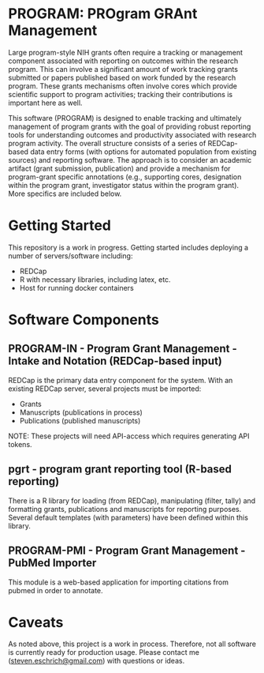 # PROGRAM: PROgram GRAnt Management

Large program-style NIH grants often require a tracking or management component associated with reporting on outcomes within the research program. This can involve a significant amount of work tracking grants submitted or papers published based on work funded by the research program. These grants mechanisms often involve cores which provide scientific support to program activities; tracking their contributions is important here as well. 

This software (PROGRAM) is designed to enable tracking and ultimately management of program grants with the goal of providing robust reporting tools for understanding outcomes and productivity associated with research program activity. The overall structure consists of a series of REDCap-based data entry forms (with options for automated population from existing sources) and reporting software. The approach is to consider an academic artifact (grant submission, publication) and provide a mechanism for program-grant specific annotations (e.g., supporting cores, designation within the program grant, investigator status within the program grant). More specifics are included below.

# Getting Started
This repository is a work in progress. Getting started includes deploying a number of servers/software including:
- REDCap
- R with necessary libraries, including latex, etc.
- Host for running docker containers

# Software Components

## PROGRAM-IN - Program Grant Management - Intake and Notation (REDCap-based input)
REDCap is the primary data entry component for the system. With an existing REDCap server, several projects must be imported:
- Grants
- Manuscripts (publications in process)
- Publications (published manuscripts)

NOTE: These projects will need API-access which requires generating API tokens.

## pgrt - program grant reporting tool (R-based reporting)
There is a R library for loading (from REDCap), manipulating (filter, tally) and formatting grants, publications and manuscripts for reporting purposes. Several default templates (with parameters) have been defined within this library.

## PROGRAM-PMI - Program Grant Management - PubMed Importer
This module is a web-based application for importing citations from pubmed in order to annotate.

# Caveats
As noted above, this project is a work in process. Therefore, not all software is currently ready for production usage. Please contact me (steven.eschrich@gmail.com) with questions or ideas.
